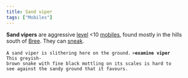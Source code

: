 ```yaml
---
title: Sand viper
tags: ["Mobiles"]
---
```

**Sand vipers** are aggressive [level](level "wikilink") \<10
[mobiles](mobile "wikilink"), found mostly in the hills south of
[Bree](Bree "wikilink"). They can [sneak](sneak "wikilink").

`A sand viper is slithering here on the ground.`
`>`**`examine viper`**
`This greyish-brown snake with fine black mottling on its scales is hard to`
`see against the sandy ground that it favours.`
